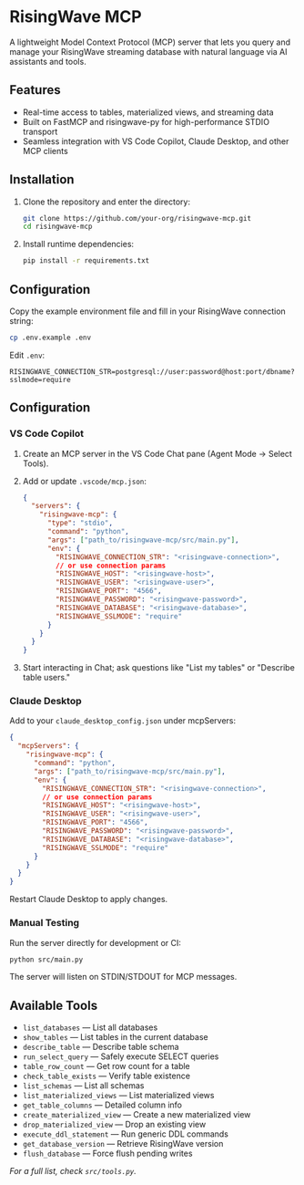 # RisingWave MCP

A lightweight Model Context Protocol (MCP) server that lets you query and manage your RisingWave streaming database with natural language via AI assistants and tools.

## Features

- Real-time access to tables, materialized views, and streaming data
- Built on FastMCP and risingwave-py for high-performance STDIO transport
- Seamless integration with VS Code Copilot, Claude Desktop, and other MCP clients

## Installation

1. Clone the repository and enter the directory:

   ```bash
   git clone https://github.com/your-org/risingwave-mcp.git
   cd risingwave-mcp
   ```

2. Install runtime dependencies:

   ```bash
   pip install -r requirements.txt
   ```

## Configuration

Copy the example environment file and fill in your RisingWave connection string:

```bash
cp .env.example .env
```

Edit `.env`:

```env
RISINGWAVE_CONNECTION_STR=postgresql://user:password@host:port/dbname?sslmode=require
```

## Configuration

### VS Code Copilot

1. Create an MCP server in the VS Code Chat pane (Agent Mode → Select Tools).
2. Add or update `.vscode/mcp.json`:

   ```json
   {
     "servers": {
       "risingwave-mcp": {
         "type": "stdio",
         "command": "python",
         "args": ["path_to/risingwave-mcp/src/main.py"],
         "env": {
           "RISINGWAVE_CONNECTION_STR": "<risingwave-connection>",
           // or use connection params
           "RISINGWAVE_HOST": "<risingwave-host>",
           "RISINGWAVE_USER": "<risingwave-user>",
           "RISINGWAVE_PORT": "4566",
           "RISINGWAVE_PASSWORD": "<risingwave-password>",
           "RISINGWAVE_DATABASE": "<risingwave-database>",
           "RISINGWAVE_SSLMODE": "require"
         }
       }
     }
   }
   ```

3. Start interacting in Chat; ask questions like "List my tables" or "Describe table users."

### Claude Desktop

Add to your `claude_desktop_config.json` under mcpServers:

```json
{
  "mcpServers": {
    "risingwave-mcp": {
      "command": "python",
      "args": ["path_to/risingwave-mcp/src/main.py"],
      "env": {
        "RISINGWAVE_CONNECTION_STR": "<risingwave-connection>",
        // or use connection params
        "RISINGWAVE_HOST": "<risingwave-host>",
        "RISINGWAVE_USER": "<risingwave-user>",
        "RISINGWAVE_PORT": "4566",
        "RISINGWAVE_PASSWORD": "<risingwave-password>",
        "RISINGWAVE_DATABASE": "<risingwave-database>",
        "RISINGWAVE_SSLMODE": "require"
      }
    }
  }
}
```

Restart Claude Desktop to apply changes.

### Manual Testing

Run the server directly for development or CI:

```bash
python src/main.py
```

The server will listen on STDIN/STDOUT for MCP messages.

## Available Tools

- `list_databases` — List all databases
- `show_tables` — List tables in the current database
- `describe_table` — Describe table schema
- `run_select_query` — Safely execute SELECT queries
- `table_row_count` — Get row count for a table
- `check_table_exists` — Verify table existence
- `list_schemas` — List all schemas
- `list_materialized_views` — List materialized views
- `get_table_columns` — Detailed column info
- `create_materialized_view` — Create a new materialized view
- `drop_materialized_view` — Drop an existing view
- `execute_ddl_statement` — Run generic DDL commands
- `get_database_version` — Retrieve RisingWave version
- `flush_database` — Force flush pending writes

_For a full list, check `src/tools.py`._
